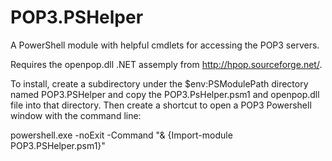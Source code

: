 # POP3.PSHelper
A PowerShell module with helpful cmdlets for accessing the POP3 servers.

Requires the openpop.dll .NET assemply from http://hpop.sourceforge.net/.

To install, create a subdirectory under the $env:PSModulePath directory named POP3.PSHelper and copy the POP3.PsHelper.psm1 and openpop.dll file into that directory. Then create a shortcut to open a POP3 Powershell window with the command line:

powershell.exe -noExit -Command "& {Import-module POP3.PSHelper.psm1}"

